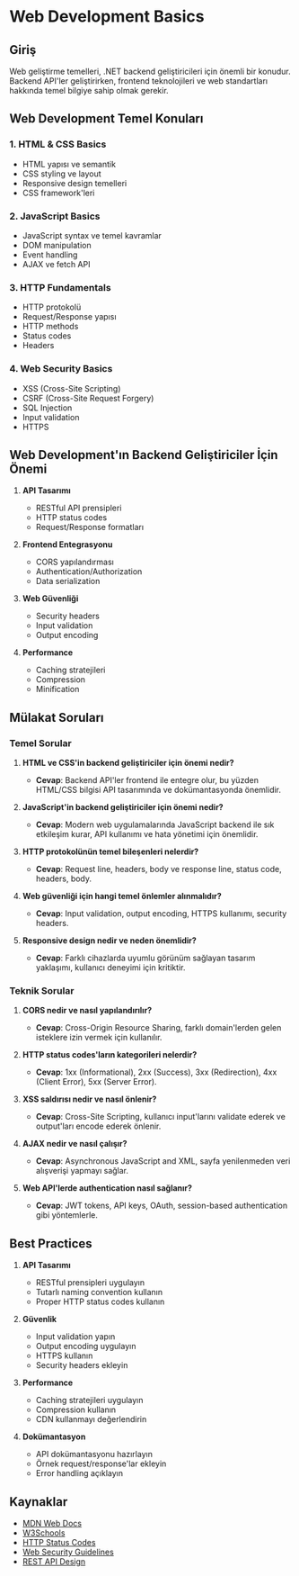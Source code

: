# Web Development Basics

## Giriş

Web geliştirme temelleri, .NET backend geliştiricileri için önemli bir konudur. Backend API'ler geliştirirken, frontend teknolojileri ve web standartları hakkında temel bilgiye sahip olmak gerekir.

## Web Development Temel Konuları

### 1. HTML & CSS Basics
- HTML yapısı ve semantik
- CSS styling ve layout
- Responsive design temelleri
- CSS framework'leri

### 2. JavaScript Basics
- JavaScript syntax ve temel kavramlar
- DOM manipulation
- Event handling
- AJAX ve fetch API

### 3. HTTP Fundamentals
- HTTP protokolü
- Request/Response yapısı
- HTTP methods
- Status codes
- Headers

### 4. Web Security Basics
- XSS (Cross-Site Scripting)
- CSRF (Cross-Site Request Forgery)
- SQL Injection
- Input validation
- HTTPS

## Web Development'ın Backend Geliştiriciler İçin Önemi

1. **API Tasarımı**
   - RESTful API prensipleri
   - HTTP status codes
   - Request/Response formatları

2. **Frontend Entegrasyonu**
   - CORS yapılandırması
   - Authentication/Authorization
   - Data serialization

3. **Web Güvenliği**
   - Security headers
   - Input validation
   - Output encoding

4. **Performance**
   - Caching stratejileri
   - Compression
   - Minification

## Mülakat Soruları

### Temel Sorular

1. **HTML ve CSS'in backend geliştiriciler için önemi nedir?**
   - **Cevap**: Backend API'ler frontend ile entegre olur, bu yüzden HTML/CSS bilgisi API tasarımında ve dokümantasyonda önemlidir.

2. **JavaScript'in backend geliştiriciler için önemi nedir?**
   - **Cevap**: Modern web uygulamalarında JavaScript backend ile sık etkileşim kurar, API kullanımı ve hata yönetimi için önemlidir.

3. **HTTP protokolünün temel bileşenleri nelerdir?**
   - **Cevap**: Request line, headers, body ve response line, status code, headers, body.

4. **Web güvenliği için hangi temel önlemler alınmalıdır?**
   - **Cevap**: Input validation, output encoding, HTTPS kullanımı, security headers.

5. **Responsive design nedir ve neden önemlidir?**
   - **Cevap**: Farklı cihazlarda uyumlu görünüm sağlayan tasarım yaklaşımı, kullanıcı deneyimi için kritiktir.

### Teknik Sorular

1. **CORS nedir ve nasıl yapılandırılır?**
   - **Cevap**: Cross-Origin Resource Sharing, farklı domain'lerden gelen isteklere izin vermek için kullanılır.

2. **HTTP status codes'ların kategorileri nelerdir?**
   - **Cevap**: 1xx (Informational), 2xx (Success), 3xx (Redirection), 4xx (Client Error), 5xx (Server Error).

3. **XSS saldırısı nedir ve nasıl önlenir?**
   - **Cevap**: Cross-Site Scripting, kullanıcı input'larını validate ederek ve output'ları encode ederek önlenir.

4. **AJAX nedir ve nasıl çalışır?**
   - **Cevap**: Asynchronous JavaScript and XML, sayfa yenilenmeden veri alışverişi yapmayı sağlar.

5. **Web API'lerde authentication nasıl sağlanır?**
   - **Cevap**: JWT tokens, API keys, OAuth, session-based authentication gibi yöntemlerle.

## Best Practices

1. **API Tasarımı**
   - RESTful prensipleri uygulayın
   - Tutarlı naming convention kullanın
   - Proper HTTP status codes kullanın

2. **Güvenlik**
   - Input validation yapın
   - Output encoding uygulayın
   - HTTPS kullanın
   - Security headers ekleyin

3. **Performance**
   - Caching stratejileri uygulayın
   - Compression kullanın
   - CDN kullanmayı değerlendirin

4. **Dokümantasyon**
   - API dokümantasyonu hazırlayın
   - Örnek request/response'lar ekleyin
   - Error handling açıklayın

## Kaynaklar

- [MDN Web Docs](https://developer.mozilla.org/)
- [W3Schools](https://www.w3schools.com/)
- [HTTP Status Codes](https://httpstatuses.com/)
- [Web Security Guidelines](https://owasp.org/www-project-top-ten/)
- [REST API Design](https://restfulapi.net/) 